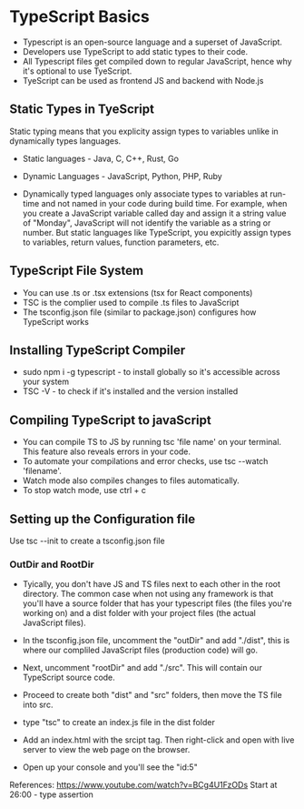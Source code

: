 # TypeScript Basics
- Typescript is an open-source language and a superset of JavaScript.
- Developers use TypeScript to add static types to their code.
- All Typescript files get compiled down to regular JavaScript, hence why it's optional to use TyeScript.
- TyeScript can be used as frontend JS and backend with Node.js

## Static Types in TyeScript
Static typing means that you explicity assign types to variables unlike in dynamically types languages.

- Static languages - Java, C, C++, Rust, Go
- Dynamic Languages - JavaScript, Python, PHP, Ruby

 - Dynamically typed languages only associate types to variables at run-time and not named in your code during build time. For example, when you create a JavaScript variable called day and assign it a string value of "Monday", JavaScript will not identify the variable as a string or number. But static languages like TypeScript, you expicitly assign types to variables, return values, function parameters, etc.

 ## TypeScript File System
- You can use .ts or .tsx extensions (tsx for React components)
- TSC is the complier used to compile .ts files to JavaScript
- The tsconfig.json file (similar to package.json) configures how TypeScript works

## Installing TypeScript Compiler
- sudo npm i -g typescript - to install globally so it's accessible across your system
- TSC -V - to check if it's installed and the version installed

## Compiling TypeScript to javaScript
- You can compile TS to JS by running tsc 'file name' on your terminal. This feature also reveals errors in your code.
- To automate your compilations and error checks, use 
tsc --watch 'filename'.
- Watch mode also compiles changes to files automatically.
- To stop watch mode, use ctrl + c

## Setting up the Configuration file
Use tsc --init to create a tsconfig.json file

### OutDir and RootDir 
- Tyically, you don't have JS and TS files next to each other in the root directory. The common case when not using any framework is that you'll have a source folder that has your typescript files (the files you're working on) and a dist folder with your project files (the actual JavaScript files).

- In the tsconfig.json file, uncomment the "outDir" and add "./dist", this is where our compliled JavaScript files (production code) will go. 
- Next, uncomment "rootDir" and add "./src". This will contain our TypeScript source code.
- Proceed to create both "dist" and "src" folders, then move the TS file into src.
- type "tsc" to create an index.js file in the dist folder
- Add an index.html with the srcipt tag. Then right-click and open with live server to view the web page on the browser.
- Open up your console and you'll see the "id:5"

References:
https://www.youtube.com/watch?v=BCg4U1FzODs
Start at 26:00 - type assertion